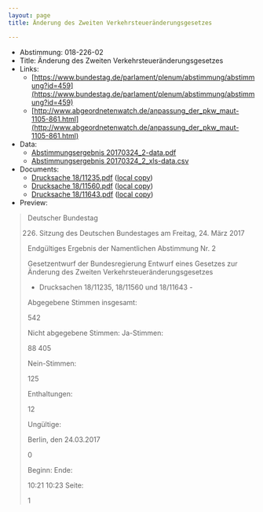 ```yaml
---
layout: page
title: Änderung des Zweiten Verkehrsteueränderungsgesetzes

---
```


* Abstimmung: 018-226-02
* Title: Änderung des Zweiten Verkehrsteueränderungsgesetzes
* Links: 
    * [https://www.bundestag.de/parlament/plenum/abstimmung/abstimmung?id=459](https://www.bundestag.de/parlament/plenum/abstimmung/abstimmung?id=459)
    * [http://www.abgeordnetenwatch.de/anpassung_der_pkw_maut-1105-861.html](http://www.abgeordnetenwatch.de/anpassung_der_pkw_maut-1105-861.html)
* Data: 
    * [Abstimmungsergebnis 20170324_2-data.pdf](/abstimmungsliste/20170324_2-data.pdf)
    * [Abstimmungsergebnis 20170324_2_xls-data.csv](/abstimmungsliste/analyses/20170324_2_xls-data.csv)
* Documents: 
    * [Drucksache 18/11235.pdf](http://dip21.bundestag.de/dip21/btd/18/112/1811235.pdf) ([local copy](/abstimmungsdaten/018-226-02/1811235.pdf))
    * [Drucksache 18/11560.pdf](http://dip21.bundestag.de/dip21/btd/18/115/1811560.pdf) ([local copy](/abstimmungsdaten/018-226-02/1811560.pdf))
    * [Drucksache 18/11643.pdf](http://dip21.bundestag.de/dip21/btd/18/116/1811643.pdf) ([local copy](/abstimmungsdaten/018-226-02/1811643.pdf))
* Preview: 
> Deutscher Bundestag
> 
> 226. Sitzung des Deutschen Bundestages
> am Freitag, 24. März 2017
> 
> Endgültiges Ergebnis der Namentlichen Abstimmung Nr. 2
> 
> Gesetzentwurf der Bundesregierung
> Entwurf eines Gesetzes zur Änderung des Zweiten Verkehrsteueränderungsgesetzes
> - Drucksachen 18/11235, 18/11560 und 18/11643 -
> 
> Abgegebene Stimmen insgesamt:
> 
> 542
> 
> Nicht abgegebene Stimmen:
> Ja-Stimmen:
> 
> 88
> 405
> 
> Nein-Stimmen:
> 
> 125
> 
> Enthaltungen:
> 
> 12
> 
> Ungültige:
> 
> Berlin, den 24.03.2017
> 
> 0
> 
> Beginn:
> Ende:
> 
> 10:21
> 10:23
> Seite:
> 
> 1
> 
> 
